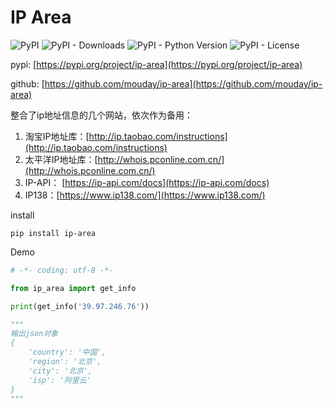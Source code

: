 # IP Area

![PyPI](https://img.shields.io/pypi/v/ip-area.svg)
![PyPI - Downloads](https://img.shields.io/pypi/dm/ip-area)
![PyPI - Python Version](https://img.shields.io/pypi/pyversions/ip-area)
![PyPI - License](https://img.shields.io/pypi/l/ip-area)


pypi: [https://pypi.org/project/ip-area](https://pypi.org/project/ip-area)

github: [https://github.com/mouday/ip-area](https://github.com/mouday/ip-area)

整合了ip地址信息的几个网站，依次作为备用：

1. 淘宝IP地址库：[http://ip.taobao.com/instructions](http://ip.taobao.com/instructions)
2. 太平洋IP地址库：[http://whois.pconline.com.cn/](http://whois.pconline.com.cn/)
3. IP-API： [https://ip-api.com/docs](https://ip-api.com/docs)
4. IP138：[https://www.ip138.com/](https://www.ip138.com/)
 
install

```
pip install ip-area
```

Demo

```python
# -*- coding: utf-8 -*-

from ip_area import get_info

print(get_info('39.97.246.76'))

"""
输出json对象
{
    'country': '中国',
    'region': '北京', 
    'city': '北京', 
    'isp': '阿里云'
}
"""
```